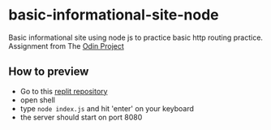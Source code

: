 # basic-informational-site-node

Basic informational site using node js to practice basic http routing practice.
Assignment from The [Odin Project](https://theodinproject.com)

## How to preview

- Go to this [replit repository](https://github.com/snehamoybag/basic-informational-site-node)
- open shell
- type `node index.js` and hit 'enter' on your keyboard
- the server should start on port 8080
